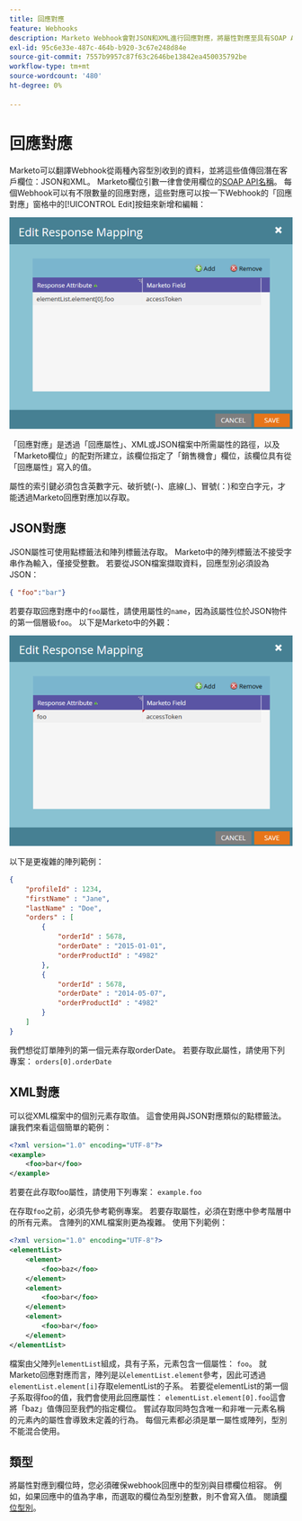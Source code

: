 ```yaml
---
title: 回應對應
feature: Webhooks
description: Marketo Webhook會對JSON和XML進行回應對應，將屬性對應至具有SOAP API名稱、點和陣列標籤法以及型別相容性的潛在客戶欄位。
exl-id: 95c6e33e-487c-464b-b920-3c67e248d84e
source-git-commit: 7557b9957c87f63c2646be13842ea450035792be
workflow-type: tm+mt
source-wordcount: '480'
ht-degree: 0%

---
```


# 回應對應

Marketo可以翻譯Webhook從兩種內容型別收到的資料，並將這些值傳回潛在客戶欄位：JSON和XML。 Marketo欄位引數一律會使用欄位的[SOAP API名稱](../rest-api/fields.md)。 每個Webhook可以有不限數量的回應對應，這些對應可以按一下Webhook的「回應對應」窗格中的[!UICONTROL Edit]按鈕來新增和編輯：

![回應對應](assets/response-mapping.png)

「回應對應」是透過「回應屬性」、XML或JSON檔案中所需屬性的路徑，以及「Marketo欄位」的配對所建立，該欄位指定了「銷售機會」欄位，該欄位具有從「回應屬性」寫入的值。

屬性的索引鍵必須包含英數字元、破折號(-)、底線(_)、冒號(：)和空白字元，才能透過Marketo回應對應加以存取。

## JSON對應

JSON屬性可使用點標籤法和陣列標籤法存取。 Marketo中的陣列標籤法不接受字串作為輸入，僅接受整數。 若要從JSON檔案擷取資料，回應型別必須設為JSON：

```json
{ "foo":"bar"}
```

若要存取回應對應中的`foo`屬性，請使用屬性的`name`，因為該屬性位於JSON物件的第一個層級`foo`。 以下是Marketo中的外觀：

![回應對應](assets/json-resp.png)

以下是更複雜的陣列範例：

```json
{
    "profileId" : 1234,
    "firstName" : "Jane",
    "lastName" : "Doe",
    "orders" : [
        {
            "orderId" : 5678,
            "orderDate" : "2015-01-01",
            "orderProductId" : "4982"
        },
        {
            "orderId" : 5678,
            "orderDate" : "2014-05-07",
            "orderProductId" : "4982"
        }
    ]
}
```

我們想從訂單陣列的第一個元素存取orderDate。 若要存取此屬性，請使用下列專案： `orders[0].orderDate`

## XML對應

可以從XML檔案中的個別元素存取值。 這會使用與JSON對應類似的點標籤法。 讓我們來看這個簡單的範例：

```xml
<?xml version="1.0" encoding="UTF-8"?>
<example>
    <foo>bar</foo>
</example>
```

若要在此存取foo屬性，請使用下列專案： `example.foo`

在存取`foo`之前，必須先參考範例專案。 若要存取屬性，必須在對應中參考階層中的所有元素。 含陣列的XML檔案則更為複雜。 使用下列範例：

```xml
<?xml version="1.0" encoding="UTF-8"?>
<elementList>
    <element>
        <foo>baz</foo>
    </element>
    <element>
        <foo>bar</foo>
    </element>
    <element>
        <foo>bar</foo>
    </element>
</elementList>
```

檔案由父陣列`elementList`組成，具有子系，元素包含一個屬性： `foo`。 就Marketo回應對應而言，陣列是以`elementList.element`參考，因此可透過`elementList.element[i]`存取elementList的子系。 若要從elementList的第一個子系取得foo的值，我們會使用此回應屬性： `elementList.element[0].foo`這會將「baz」值傳回至我們的指定欄位。 嘗試存取同時包含唯一和非唯一元素名稱的元素內的屬性會導致未定義的行為。 每個元素都必須是單一屬性或陣列，型別不能混合使用。

## 類型

將屬性對應到欄位時，您必須確保webhook回應中的型別與目標欄位相容。 例如，如果回應中的值為字串，而選取的欄位為型別整數，則不會寫入值。 閱讀[欄位型別](../rest-api/field-types.md)。
